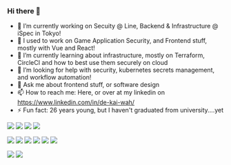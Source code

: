 ### Hi there 👋

- 🔭 I’m currently working on Secuity @ Line, Backend & Infrastructure @ iSpec in Tokyo!
- 👯 I used to work on Game Application Security, and Frontend stuff, mostly with Vue and React!
- 🌱 I’m currently learning about infrastructure, mostly on Terraform, CircleCI and how to best use them securely on cloud
- 🤔 I’m looking for help with security, kubernetes secrets management, and workflow automation!
- 💬 Ask me about frontend stuff, or software design 
- 📫 How to reach me: Here, or over at my linkedin on https://www.linkedin.com/in/de-kai-wah/
- ⚡ Fun fact: 26 years young, but I haven't graduated from university....yet

<!--
**GordonShinozaki/GordonShinozaki** is a ✨ _special_ ✨ repository because its `README.md` (this file) appears on your GitHub profile.

Here are some ideas to get you started:

- 🔭 I’m currently working on ...
- 🌱 I’m currently learning ...
- 👯 I’m looking to collaborate on ...
- 🤔 I’m looking for help with ...
- 💬 Ask me about ...
- 📫 How to reach me: ...
- 😄 Pronouns: ...
- ⚡ Fun fact: ...
-->

<!-- logo from https://simpleicons.org/ -->

[![](https://img.shields.io/badge/-Python-000?style=flat&logo=python)](https://github.com/GordonShinozaki)
[![](https://img.shields.io/badge/-Go-000?style=flat&logo=go)](https://github.com/GordonShinozaki)
[![](https://img.shields.io/badge/-Docker-000?style=flat&logo=docker)](https://github.com/GordonShinozaki)
[![](https://img.shields.io/badge/-PyTorch-000?style=flat&logo=pytorch)](https://github.com/GordonShinozaki)

[![](https://img.shields.io/badge/-AWS-000?style=flat&logo=amazon-aws)](https://github.com/GordonShinozaki)
[![](https://img.shields.io/badge/-k8s-000?style=flat&logo=kubernetes)](https://github.com/GordonShinozaki)
[![](https://img.shields.io/badge/-Helm-000?style=flat&logo=helm)](https://github.com/GordonShinozaki)
[![](https://img.shields.io/badge/-Firebase-000?style=flat&logo=firebase)](https://github.com/GordonShinozaki)
[![](https://img.shields.io/badge/-Terraform-000?style=flat&logo=terraform)](https://github.com/GordonShinozaki)
[![](https://img.shields.io/badge/-CircleCI-000?style=flat&logo=circleci)](https://github.com/GordonShinozaki)

[![](https://github-readme-stats.vercel.app/api?username=GordonShinozaki&show_icons=true&theme=gruvbox&count_private=true)](https://github.com/GordonShinozaki)
[![](https://github-profile-trophy.vercel.app/?username=GordonShinozaki&theme=gruvbox&rank=SECRET,SSS,SS,S,AAA,AA,A,B)](https://github.com/GordonShinozaki)
